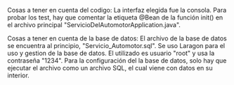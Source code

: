 Cosas a tener en cuenta del codigo:
  La interfaz elegida fue la consola.
  Para probar los test, hay que comentar la etiqueta @Bean de la función init() en el archivo principal "ServicioDelAutomotorApplication.java".

Cosas a tener en cuenta de la base de datos:
  El archivo de la base de datos se encuentra al principio, "Servicio_Automotor.sql".
  Se uso Laragon para el uso y gestion de la base de datos.
  El utilizado es usuario "root" y usa la contraseña "1234".
  Para la configuración del la base de datos, solo hay que ejecutar el archivo como un archivo SQL, el cual viene con datos en su interior.
